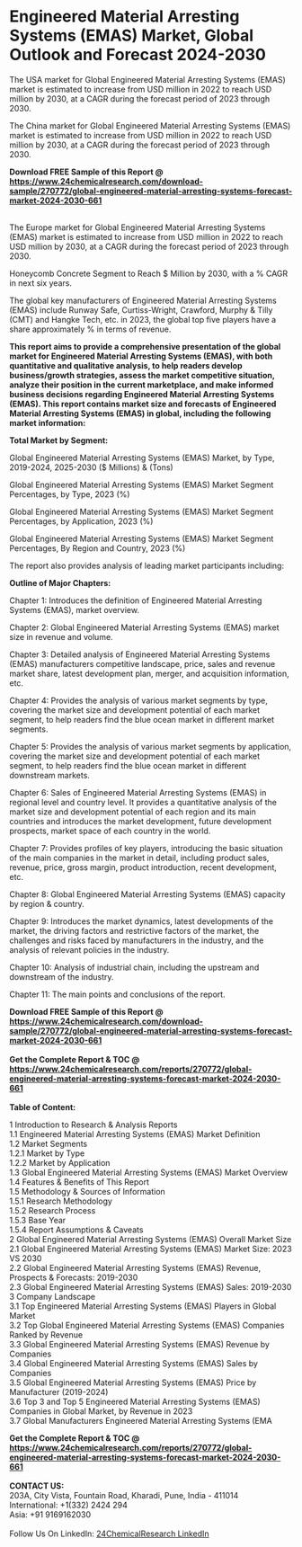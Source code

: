 <h1>Engineered Material Arresting Systems (EMAS) Market, Global Outlook and Forecast 2024-2030</h1><p>The USA market for Global Engineered Material Arresting Systems (EMAS) market is estimated to increase from USD million in 2022 to reach USD million by 2030, at a CAGR during the forecast period of 2023 through 2030.</p><p>
</p><p>The China market for Global Engineered Material Arresting Systems (EMAS) market is estimated to increase from USD million in 2022 to reach USD million by 2030, at a CAGR during the forecast period of 2023 through 2030.</p><div><b>Download FREE Sample of this Report @ 
            <a href="https://www.24chemicalresearch.com/download-sample/270772/global-engineered-material-arresting-systems-forecast-market-2024-2030-661">
            https://www.24chemicalresearch.com/download-sample/270772/global-engineered-material-arresting-systems-forecast-market-2024-2030-661</a></b></div><br><p>
</p><p>The Europe market for Global Engineered Material Arresting Systems (EMAS) market is estimated to increase from USD million in 2022 to reach USD million by 2030, at a CAGR during the forecast period of 2023 through 2030.</p><p>
Honeycomb Concrete Segment to Reach $ Million by 2030, with a % CAGR in next six years.</p><p>
The global key manufacturers of Engineered Material Arresting Systems (EMAS) include Runway Safe, Curtiss-Wright, Crawford, Murphy &amp; Tilly (CMT) and Hangke Tech, etc. in 2023, the global top five players have a share approximately % in terms of revenue.</p><p>
<strong>This report aims to provide a comprehensive presentation of the global market for Engineered Material Arresting Systems (EMAS), with both quantitative and qualitative analysis, to help readers develop business/growth strategies, assess the market competitive situation, analyze their position in the current marketplace, and make informed business decisions regarding Engineered Material Arresting Systems (EMAS). This report contains market size and forecasts of Engineered Material Arresting Systems (EMAS) in global, including the following market information:</strong></p><p>
</p><p>
<strong>Total Market by Segment:</strong></p><p>
Global Engineered Material Arresting Systems (EMAS) Market, by Type, 2019-2024, 2025-2030 ($ Millions) &amp; (Tons)</p><p>
Global Engineered Material Arresting Systems (EMAS) Market Segment Percentages, by Type, 2023 (%)</p><p>
</p><p>
Global Engineered Material Arresting Systems (EMAS) Market Segment Percentages, by Application, 2023 (%)</p><p>
</p><p>
Global Engineered Material Arresting Systems (EMAS) Market Segment Percentages, By Region and Country, 2023 (%)</p><p>
</p><p>
The report also provides analysis of leading market participants including:</p><p>
</p><p>
</p><p>
</p><p><strong>Outline of Major Chapters:</strong></p><p>
</p><p>Chapter 1: Introduces the definition of Engineered Material Arresting Systems (EMAS), market overview.</p><p>
Chapter 2: Global Engineered Material Arresting Systems (EMAS) market size in revenue and volume.</p><p>
Chapter 3: Detailed analysis of Engineered Material Arresting Systems (EMAS) manufacturers competitive landscape, price, sales and revenue market share, latest development plan, merger, and acquisition information, etc.</p><p>
Chapter 4: Provides the analysis of various market segments by type, covering the market size and development potential of each market segment, to help readers find the blue ocean market in different market segments.</p><p>
Chapter 5: Provides the analysis of various market segments by application, covering the market size and development potential of each market segment, to help readers find the blue ocean market in different downstream markets.</p><p>
Chapter 6: Sales of Engineered Material Arresting Systems (EMAS) in regional level and country level. It provides a quantitative analysis of the market size and development potential of each region and its main countries and introduces the market development, future development prospects, market space of each country in the world.</p><p>
Chapter 7: Provides profiles of key players, introducing the basic situation of the main companies in the market in detail, including product sales, revenue, price, gross margin, product introduction, recent development, etc.</p><p>
Chapter 8: Global Engineered Material Arresting Systems (EMAS) capacity by region &amp; country.</p><p>
Chapter 9: Introduces the market dynamics, latest developments of the market, the driving factors and restrictive factors of the market, the challenges and risks faced by manufacturers in the industry, and the analysis of relevant policies in the industry.</p><p>
Chapter 10: Analysis of industrial chain, including the upstream and downstream of the industry.</p><p>
Chapter 11: The main points and conclusions of the report.</p><div><b>Download FREE Sample of this Report @ 
            <a href="https://www.24chemicalresearch.com/download-sample/270772/global-engineered-material-arresting-systems-forecast-market-2024-2030-661">
            https://www.24chemicalresearch.com/download-sample/270772/global-engineered-material-arresting-systems-forecast-market-2024-2030-661</a></b></div><br><div><b>Get the Complete Report & TOC @ 
            <a href="https://www.24chemicalresearch.com/reports/270772/global-engineered-material-arresting-systems-forecast-market-2024-2030-661">
            https://www.24chemicalresearch.com/reports/270772/global-engineered-material-arresting-systems-forecast-market-2024-2030-661</a></b></div><br>
            <b>Table of Content:</b><p>1 Introduction to Research & Analysis Reports<br />
    1.1 Engineered Material Arresting Systems (EMAS) Market Definition<br />
    1.2 Market Segments<br />
        1.2.1 Market by Type<br />
        1.2.2 Market by Application<br />
    1.3 Global Engineered Material Arresting Systems (EMAS) Market Overview<br />
    1.4 Features & Benefits of This Report<br />
    1.5 Methodology & Sources of Information<br />
        1.5.1 Research Methodology<br />
        1.5.2 Research Process<br />
        1.5.3 Base Year<br />
        1.5.4 Report Assumptions & Caveats<br />
2 Global Engineered Material Arresting Systems (EMAS) Overall Market Size<br />
    2.1 Global Engineered Material Arresting Systems (EMAS) Market Size: 2023 VS 2030<br />
    2.2 Global Engineered Material Arresting Systems (EMAS) Revenue, Prospects & Forecasts: 2019-2030<br />
    2.3 Global Engineered Material Arresting Systems (EMAS) Sales: 2019-2030<br />
3 Company Landscape<br />
    3.1 Top Engineered Material Arresting Systems (EMAS) Players in Global Market<br />
    3.2 Top Global Engineered Material Arresting Systems (EMAS) Companies Ranked by Revenue<br />
    3.3 Global Engineered Material Arresting Systems (EMAS) Revenue by Companies<br />
    3.4 Global Engineered Material Arresting Systems (EMAS) Sales by Companies<br />
    3.5 Global Engineered Material Arresting Systems (EMAS) Price by Manufacturer (2019-2024)<br />
    3.6 Top 3 and Top 5 Engineered Material Arresting Systems (EMAS) Companies in Global Market, by Revenue in 2023<br />
    3.7 Global Manufacturers Engineered Material Arresting Systems (EMA</p><div><b>Get the Complete Report & TOC @ 
            <a href="https://www.24chemicalresearch.com/reports/270772/global-engineered-material-arresting-systems-forecast-market-2024-2030-661">
            https://www.24chemicalresearch.com/reports/270772/global-engineered-material-arresting-systems-forecast-market-2024-2030-661</a></b></div><br><b>CONTACT US:</b><br>
            203A, City Vista, Fountain Road, Kharadi, Pune, India - 411014<br>
            International: +1(332) 2424 294<br>
            Asia: +91 9169162030 <br><br>
            Follow Us On LinkedIn: <a href="https://www.linkedin.com/company/24chemicalresearch/">24ChemicalResearch LinkedIn</a>